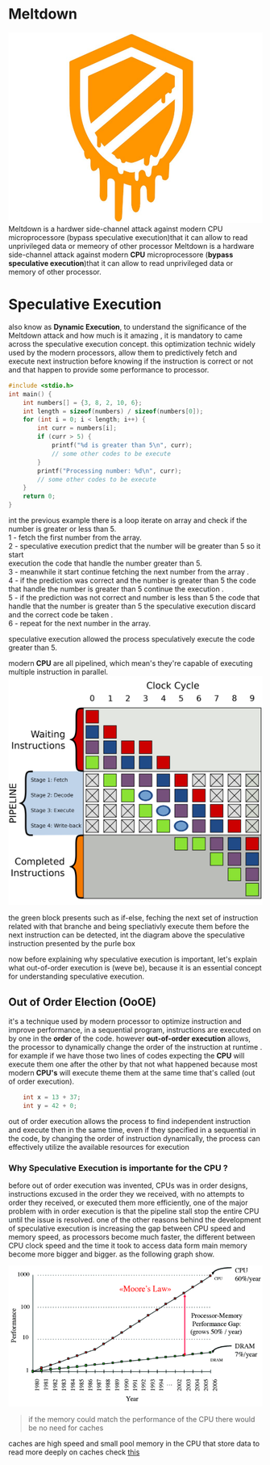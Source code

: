 # Meltdown 

![Image](/images/meltdown.jpeg "meltdawn")
Meltdown is a hardwer side-channel attack against modern CPU microprocessore (bypass speculative execution)that it can allow to read unprivileged data or memeory of other processor
Meltdown is a hardware side-channel attack against modern **CPU** microprocessore (**bypass speculative execution**)that it can allow to read unprivileged data or memory of other processor.

# Speculative Execution
also know as **Dynamic Execution**, to understand the significance of the Meltdown attack and how much is it amazing , it is mandatory to came across the speculative execution concept. this optimization technic widely used by the modern processors, allow them to predictively fetch and execute next instruction before knowing if the instruction is correct or not and that happen to provide some performance to processor.

```c
#include <stdio.h>
int main() {
    int numbers[] = {3, 8, 2, 10, 6};
    int length = sizeof(numbers) / sizeof(numbers[0]);
    for (int i = 0; i < length; i++) {
        int curr = numbers[i];
        if (curr > 5) {
            printf("%d is greater than 5\n", curr);
            // some other codes to be execute 
        }
        printf("Processing number: %d\n", curr);
        // some other codes to be execute 
    }
    return 0;
}
```
int the previous example there is a loop iterate on array and check
if the number is greater or less than 5.</br>
1 - fetch the first number from the array. </br>
2 -  speculative execution predict that the number will be greater than 5 so it start </br>execution the code that handle the number greater than 5.</br>
3 - meanwhile it start continue fetching the next number from the array .</br>
4 - if the prediction was correct and the number is greater than 5 the code that handle the number is greater than 5 continue the execution .</br>
5 - if the prediction was not correct and number is less than 5 the code that </br>handle that the number is greater than 5 the speculative execution discard  and the correct code be taken .</br>
6 - repeat for the next number in the array.

speculative execution allowed the process speculatively execute the code greater than 5. </br>

modern **CPU** are all pipelined, which mean's they're capable of executing multiple instruction in parallel.
![Image](/images/pipeline.svg.png "pipeline")

the green block presents such as if-else, feching the next set of instruction related with that branche and being specliativly execute them before the next instruction can be detected, int the diagram above the speculative instruction presented by the purle box 

now before explaining why speculative execution is important, let's explain what out-of-order execution is (weve be), because it is an essential concept for understanding speculative execution.

## Out of Order Election  (OoOE)
it's a technique used by modern processor to optimize instruction and improve performance, in a sequential program, instructions are executed on by one in the **order** of the code. however **out-of-order execution** allows, the processor to dynamically  change the order of the instruction at runtime .
for example if we have those two lines of codes expecting the **CPU** will execute them one after the other by that not what happened because most modern **CPU's** will execute theme them at the same time that's called (out of order execution).
```c
	int x = 13 + 37;
	int y = 42 + 0;
```
out of order execution allows the process to find independent instruction and execute then in the same time, even if they 
specified in a sequential in the code, by changing the order of instruction dynamically, the process can effectively utilize the available resources for execution


### Why Speculative Execution is  importante for the CPU ?
before out of order execution was invented, CPUs was in order designs, instructions excused in the order they we received, 
with no attempts to order they received, or executed them more efficiently, one of the major problem with in order execution is that the pipeline stall stop the entire CPU until the issue is resolved.
one of the other reasons behind the development of speculative execution is increasing the gap between CPU speed and memory speed, as processors become much faster, the different between CPU clock speed and the time it took to access data form main memory become more bigger and bigger. as the following graph show.

![Image](/images/gap-performance.png "gap-performance")
> if the memory could match the performance of the CPU there would be no need for caches

caches are high speed and small pool memory in the CPU that store data to read more deeply on caches check [this](https://www.extremetech.com/extreme/188776-how-l1-and-l2-cpu-caches-work-and-why-theyre-an-essential-part-of-modern-chips) 
